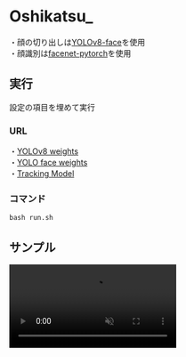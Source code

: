 # Oshikatsu_
・顔の切り出しは[YOLOv8-face](https://github.com/akanametov/yolo-face)を使用  
・顔識別は[facenet-pytorch](https://github.com/timesler/facenet-pytorch)を使用


## 実行
設定の項目を埋めて実行  
### URL
・[YOLOv8 weights](https://github.com/ultralytics/ultralytics)  
・[YOLO face weights](https://github.com/akanametov/yolo-face)  
・[Tracking Model](https://github.com/ultralytics/ultralytics/tree/main/ultralytics/cfg/trackers)
### コマンド
```
bash run.sh
```


## サンプル
<div><video controls src="https://github.com/user-attachments/assets/e50fb7ea-4b0f-4c1c-9d7d-c0abb33b01ca" muted="false"></video></div>
